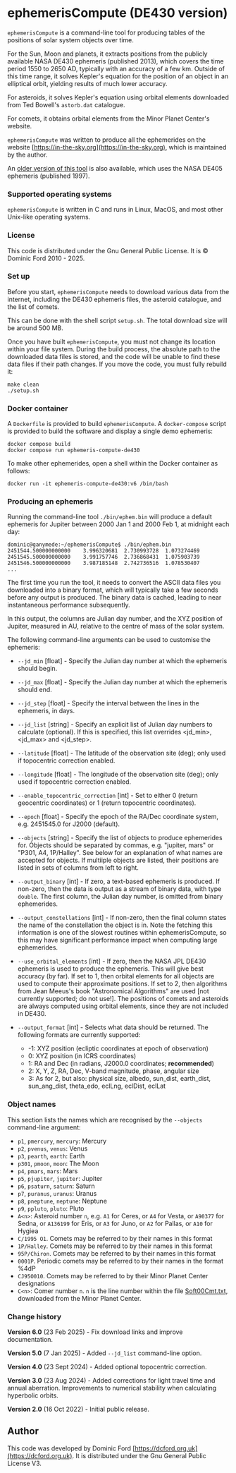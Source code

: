 # ephemerisCompute (DE430 version)

`ephemerisCompute` is a command-line tool for producing tables of the positions
of solar system objects over time.

For the Sun, Moon and planets, it extracts positions from the publicly
available NASA DE430 ephemeris (published 2013), which covers the time period
1550 to 2650 AD, typically with an accuracy of a few km. Outside of this time
range, it solves Kepler's equation for the position of an object in an
elliptical orbit, yielding results of much lower accuracy.

For asteroids, it solves Kepler's equation using orbital elements downloaded
from Ted Bowell's `astorb.dat` catalogue.

For comets, it obtains orbital elements from the Minor Planet Center's website.

`ephemerisCompute` was written to produce all the ephemerides on the website
[https://in-the-sky.org](https://in-the-sky.org), which is maintained by the author.

An [older version of this
tool](https://www.github.com/dcf21/ephemeris-compute-de405) is also available,
which uses the NASA DE405 ephemeris (published 1997).

### Supported operating systems

`ephemerisCompute` is written in C and runs in Linux, MacOS, and most other
Unix-like operating systems.

### License

This code is distributed under the Gnu General Public License. It is © Dominic
Ford 2010 - 2025.

### Set up

Before you start, `ephemerisCompute` needs to download various data from the
internet, including the DE430 ephemeris files, the asteroid catalogue, and the
list of comets.

This can be done with the shell script `setup.sh`. The total download size will
be around 500 MB.

Once you have built `ephemerisCompute`, you must not change its location within
your file system.  During the build process, the absolute path to the
downloaded data files is stored, and the code will be unable to find these data
files if their path changes. If you move the code, you must fully rebuild it:

```
make clean
./setup.sh
```

### Docker container

A `Dockerfile` is provided to build `ephemerisCompute`. A `docker-compose`
script is provided to build the software and display a single demo ephemeris:

```
docker compose build
docker compose run ephemeris-compute-de430
```

To make other ephemerides, open a shell within the Docker container as follows:

```
docker run -it ephemeris-compute-de430:v6 /bin/bash
```

### Producing an ephemeris

Running the command-line tool `./bin/ephem.bin` will produce a default
ephemeris for Jupiter between 2000 Jan 1 and 2000 Feb 1, at midnight each day:

```
dominic@ganymede:~/ephemerisCompute$ ./bin/ephem.bin
2451544.500000000000    3.996320681  2.730993728  1.073274469
2451545.500000000000    3.991757746  2.736868431  1.075903739
2451546.500000000000    3.987185148  2.742736516  1.078530407
...
```

The first time you run the tool, it needs to convert the ASCII data files you
downloaded into a binary format, which will typically take a few seconds before
any output is produced. The binary data is cached, leading to near
instantaneous performance subsequently.

In this output, the columns are Julian day number, and the XYZ position of
Jupiter, measured in AU, relative to the centre of mass of the solar system.

The following command-line arguments can be used to customise the ephemeris:

* `--jd_min` [float] - Specify the Julian day number at which the ephemeris should begin.

* `--jd_max` [float] - Specify the Julian day number at which the ephemeris should end.

* `--jd_step` [float] - Specify the interval between the lines in the ephemeris, in days.

* `--jd_list` [string] - Specify an explicit list of Julian day numbers to calculate (optional). If this is specified, this list overrides <jd_min>, <jd_max> and <jd_step>.

* `--latitude` [float] - The latitude of the observation site (deg); only used if topocentric correction enabled.

* `--longitude` [float] - The longitude of the observation site (deg); only used if topocentric correction enabled.

* `--enable_topocentric_correction` [int] - Set to either 0 (return geocentric coordinates) or 1 (return topocentric coordinates).

* `--epoch` [float] - Specify the epoch of the RA/Dec coordinate system, e.g. 2451545.0 for J2000 (default).

* `--objects` [string] - Specify the list of objects to produce ephemerides for. Objects should be separated by commas, e.g. "jupiter, mars" or "P301, A4, 1P/Halley". See below for an explanation of what names are accepted for objects. If multiiple objects are listed, their positions are listed in sets of columns from left to right.

* `--output_binary` [int] - If zero, a text-based ephemeris is produced. If non-zero, then the data is output as a stream of binary data, with type `double`. The first column, the Julian day number, is omitted from binary ephemerides.

* `--output_constellations` [int] - If non-zero, then the final column states the name of the constellation the object is in. Note the fetching this information is one of the slowest routines within ephemerisCompute, so this may have significant performance impact when computing large ephemerides.

* `--use_orbital_elements` [int] - If zero, then the NASA JPL DE430 ephemeris is used to produce the ephemeris. This will give best accuracy (by far). If set to 1, then orbital elements for all objects are used to compute their approximate positions. If set to 2, then algorithms from Jean Meeus's book "Astronomical Algorithms" are used [not currently supported; do not use!]. The positions of comets and asteroids are always computed using orbital elements, since they are not included in DE430.

* `--output_format` [int] - Selects what data should be returned. The following formats are currently supported:

  * -1: XYZ position (ecliptic coordinates at epoch of observation)
  * 0: XYZ position (in ICRS coordinates)
  * 1: RA and Dec (in radians, J2000.0 coordinates; **recommended**)
  * 2: X, Y, Z, RA, Dec, V-band magnitude, phase, angular size
  * 3: As for 2, but also: physical size, albedo, sun_dist, earth_dist, sun_ang_dist, theta_edo, eclLng, eclDist, eclLat

### Object names
This section lists the names which are recognised by the `--objects` command-line argument:

* `p1`, `pmercury`, `mercury`: Mercury
* `p2`, `pvenus`, `venus`: Venus
* `p3`, `pearth`, `earth`: Earth
* `p301`, `pmoon`, `moon`: The Moon
* `p4`, `pmars`, `mars`: Mars
* `p5`, `pjupiter`, `jupiter`: Jupiter
* `p6`, `psaturn`, `saturn`: Saturn
* `p7`, `puranus`, `uranus`: Uranus
* `p8`, `pneptune`, `neptune`: Neptune
* `p9`, `ppluto`, `pluto`: Pluto
* `A<n>`: Asteroid number `n`, e.g. `A1` for Ceres, or `A4` for Vesta, or `A90377` for Sedna, or `A136199` for Eris, or `A3` for Juno, or `A2` for Pallas, or `A10` for Hygiea
* `C/1995 O1`. Comets may be referred to by their names in this format
* `1P/Halley`. Comets may be referred to by their names in this format
* `95P/Chiron`. Comets may be referred to by their names in this format
* `0001P`. Periodic comets may be referred to by their names in the format %4dP
* `CJ95O010`. Comets may be referred to by their Minor Planet Center designations
* `C<n>`: Comer number `n`. `n` is the line number within the file [Soft00Cmt.txt](http://www.minorplanetcenter.net/iau/Ephemerides/Comets/Soft00Cmt.txt), downloaded from the Minor Planet Center.

### Change history

**Version 6.0** (23 Feb 2025) - Fix download links and improve documentation.

**Version 5.0** (7 Jan 2025) - Added `--jd_list` command-line option.

**Version 4.0** (23 Sept 2024) - Added optional topocentric correction.

**Version 3.0** (23 Aug 2024) - Added corrections for light travel time and annual aberration. Improvements to numerical stability when calculating hyperbolic orbits.

**Version 2.0** (16 Oct 2022) - Initial public release.

## Author

This code was developed by Dominic Ford
[https://dcford.org.uk](https://dcford.org.uk). It is distributed under the Gnu
General Public License V3.

